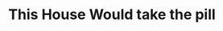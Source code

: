 ---
title: "This House Would take the pill"
infoslide: "You are an athiest living in a country with a significant (but not extreme) degree of religiosity. There exists a single pill that, if taken, will permanently make you genuinely and earnestly believe in the majority religion."
round: "ESL Final"
weight: 11
videos: ['g-VLML7_-6g']
tags: []
layout: "motion"
categories: ["motions"]
---